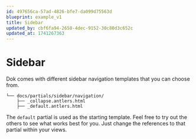 ```yaml
---
id: 497656ca-57ad-4826-bfe7-da099d75563d
blueprint: example_v1
title: Sidebar
updated_by: cbf6fa94-2658-4dec-9152-30c80d3c652c
updated_at: 1741267363
---
```


# Sidebar
Dok comes with different sidebar navigation templates that you can choose from.
```files
└── docs/partials/sidebar/navigation/
    ├── _collapse.antlers.html
    ├── _default.antlers.html
```


The `default` partial is used as the starting template. Feel free to try out the others to see what works best for you. Just change the references to that partial within your views.
